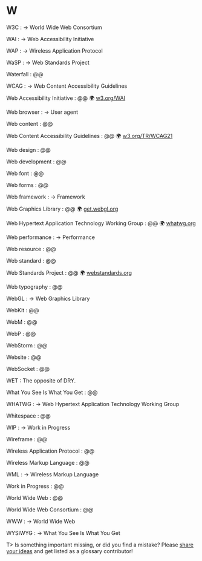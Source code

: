 # W

W3C
: → World Wide Web Consortium

WAI
: → Web Accessibility Initiative

WAP
: → Wireless Application Protocol

WaSP
: → Web Standards Project

Waterfall
: @@

WCAG
: → Web Content Accessibility Guidelines

Web Accessibility Initiative
: @@ 🌍&nbsp;[w3.org/WAI](https://www.w3.org/WAI/)

Web browser
: → User agent

Web content
: @@

Web Content Accessibility Guidelines
: @@ 🌍&nbsp;[w3.org/TR/WCAG21](https://www.w3.org/TR/WCAG21/)

Web design
: @@

Web development
: @@

Web font
: @@

Web forms
: @@

Web framework
: → Framework

Web Graphics Library
: @@ 🌍&nbsp;[get.webgl.org](https://get.webgl.org/)

Web Hypertext Application Technology Working Group
: @@ 🌍&nbsp;[whatwg.org](https://whatwg.org/)

Web performance
: → Performance

Web resource
: @@

Web standard
: @@

Web Standards Project
: @@ 🌍&nbsp;[webstandards.org](https://www.webstandards.org/)

Web typography
: @@

WebGL
: → Web Graphics Library

WebKit
: @@

WebM
: @@

WebP
: @@

WebStorm
: @@

Website
: @@

WebSocket
: @@

WET
: The opposite of DRY.

What You See Is What You Get
: @@

WHATWG
: → Web Hypertext Application Technology Working Group

Whitespace
: @@

WIP
: → Work in Progress

Wireframe
: @@

Wireless Application Protocol
: @@

Wireless Markup Language
: @@

WML
: → Wireless Markup Language

Work in Progress
: @@

World Wide Web
: @@

World Wide Web Consortium
: @@

WWW
: → World Wide Web

WYSIWYG
: → What You See Is What You Get

T> Is something important missing, or did you find a mistake? Please [share your ideas](https://github.com/j9t/web-development-glossary/blob/master/manuscript/w.md) and get listed as a glossary contributor!
